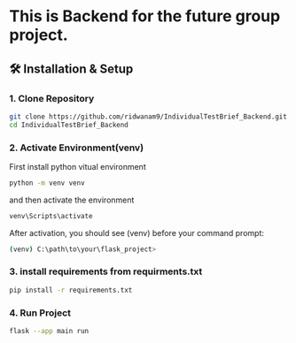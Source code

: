 # This is Backend for the future group project.

## 🛠 **Installation & Setup**

### **1. Clone Repository**

```sh
git clone https://github.com/ridwanam9/IndividualTestBrief_Backend.git
cd IndividualTestBrief_Backend
```

### **2. Activate Environment(venv)**

First install python vitual environment

```sh
python -m venv venv
```
and then activate the environment

```sh
venv\Scripts\activate
```
After activation, you should see (venv) before your command prompt:

```sh
(venv) C:\path\to\your\flask_project>
```

### **3. install requirements from requirments.txt**


```sh
pip install -r requirements.txt
```

### **4. Run Project**

```sh
flask --app main run
```
